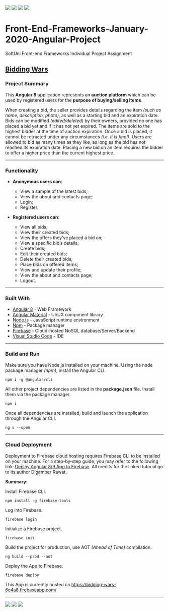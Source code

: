 ![](https://img.shields.io/github/stars/StefanLB/Front-End-Frameworks-January-2020-Angular-Project)
![](https://img.shields.io/github/issues/StefanLB/Front-End-Frameworks-January-2020-Angular-Project)
![](https://img.shields.io/github/repo-size/StefanLB/Front-End-Frameworks-January-2020-Angular-Project)
![](https://img.shields.io/github/license/StefanLB/Front-End-Frameworks-January-2020-Angular-Project)

# Front-End-Frameworks-January-2020-Angular-Project
SoftUni Front-end Frameworks Individual Project Assignment



## [Bidding Wars](https://bidding-wars-6c4a8.firebaseapp.com/)

### Project Summary

This **Angular 8** application represents an **auction platform** which can be used by registered users for the **purpose of buying/selling items**.

When creating a bid, the seller provides details regarding the item *(such as name, description, photo)*, as well as a starting bid and an expiration date. Bids can be modified *(edited/deleted)* by their owners, provided no one has placed a bid yet and if it has not yet expired. The items are sold to the highest bidder at the time of auction expiration. Once a bid is placed, it cannot be retracted under any circumstances *(i.e. it is final)*. Users are allowed to bid as many times as they like, as long as the bid has not reached its expiration date. Placing a new bid on an item requires the bidder to offer a higher price than the current highest price.

---

### Functionality

* **Anonymous users can**:
  * View a sample of the latest bids;
  * View the about and contacts page;
  * Login;
  * Register.
  
* **Registered users can**:
  * View all bids;
  * View their created bids;
  * View the offers they’ve placed a bid on;
  * View a specific bid’s details;
  * Create bids;
  * Edit their created bids;
  * Delete their created bids;
  *	Place bids on offered items;
  *	View and update their profile;
  *	View the about and contacts page;
  * Logout.

---

### Built With

* [Angular 8](https://angular.io/) - Web Framework
* [Angular Material](https://material.angular.io/) - UI/UX component library
* [Node.js](https://nodejs.org/en/) - JavaScript runtime environment
* [Npm](https://www.npmjs.com/get-npm) - Package manager
* [Firebase](https://firebase.google.com/) - Cloud-hosted NoSQL database/Server/Backend
* [Visual Studio Code](https://code.visualstudio.com/) - IDE

---

### Build and Run

Make sure you have Node.js installed on your machine.
Using the node package manager *(npm)*, install the Angular CLI.

```
npm i -g @angular/cli
```

All other project dependencies are listed in the **package.json** file. Install them via the package manager.

```
npm i
```

Once all dependencies are installed, build and launch the application through the Angular CLI.

```
ng s --open
```

---

### Cloud Deployment

Deployment to Firebase cloud hosting requires Firebase CLI to be installed on your machine.
For a step-by-step guide, you may refer to the following link: [Deploy Angular 8/9 App to Firebase](https://www.positronx.io/deploy-angular-8-app-to-firebase/). All credits for the linked tutorial go to its author Digamber Rawat.

**Summary**:

Install Firebase CLI.
```
npm install -g firebase-tools
```

Log into Firebase.
```
firebase login
```

Initialize a Firebase project.
```
firebase init
```

Build the project for production, use AOT *(Ahead of Time)* compilation.
```
ng build --prod --aot
```

Deploy the App to Firebase.
```
firebase deploy
```

This App is currently hosted on https://bidding-wars-6c4a8.firebaseapp.com/

---

![](https://img.shields.io/github/commit-activity/w/StefanLB/Front-End-Frameworks-January-2020-Angular-Project)
![](https://img.shields.io/github/forks/StefanLB/Front-End-Frameworks-January-2020-Angular-Project)
![](https://img.shields.io/github/tag/StefanLB/Front-End-Frameworks-January-2020-Angular-Project)

